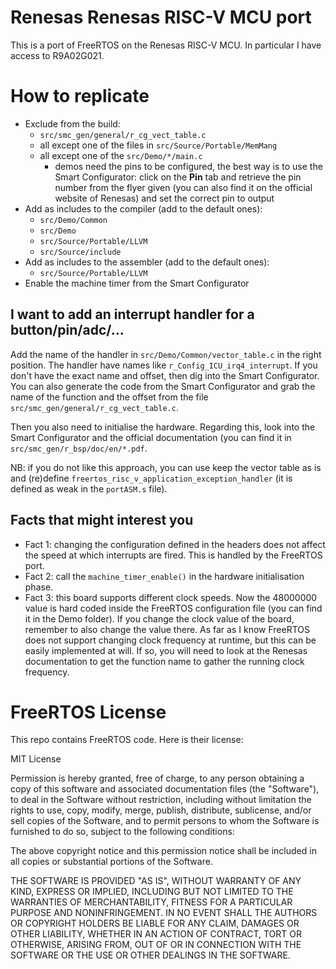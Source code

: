# Renesas Renesas RISC-V MCU port

This is a port of FreeRTOS on the Renesas RISC-V MCU. In particular I have access to R9A02G021.

# How to replicate

- Exclude from the build:
	- `src/smc_gen/general/r_cg_vect_table.c`
	- all except one of the files in `src/Source/Portable/MemMang` 
	- all except one of the `src/Demo/*/main.c`
		- demos need the pins to be configured, the best way is to use the Smart Configurator: click on the **Pin** tab and retrieve the pin number from the flyer given (you can also find it on the official website of Renesas) and set the correct pin to output
- Add as includes to the compiler (add to the default ones):
	- `src/Demo/Common`
	- `src/Demo`
	- `src/Source/Portable/LLVM` 
	- `src/Source/include` 
- Add as includes to the assembler (add to the default ones):
	- `src/Source/Portable/LLVM`
 - Enable the machine timer from the Smart Configurator

## I want to add an interrupt handler for a button/pin/adc/...

Add the name of the handler in `src/Demo/Common/vector_table.c` in the right position. The handler have names like `r_Config_ICU_irq4_interrupt`. If you don't have the exact name and offset, then dig into the Smart Configurator. You can also generate the code from the Smart Configurator and grab the name of the function and the offset from the file `src/smc_gen/general/r_cg_vect_table.c`.

Then you also need to initialise the hardware. Regarding this, look into the Smart Configurator and the official documentation (you can find it in `src/smc_gen/r_bsp/doc/en/*.pdf`.

NB: if you do not like this approach, you can use keep the vector table as is and (re)define `freertos_risc_v_application_exception_handler` (it is defined as weak in the `portASM.s` file).

## Facts that might interest you

- Fact 1: changing the configuration defined in the headers does not affect the speed at which interrupts are fired. This is handled by the FreeRTOS port. 
- Fact 2: call the `machine_timer_enable()` in the hardware initialisation phase.
- Fact 3: this board supports different clock speeds. Now the 48000000 value is hard coded inside the FreeRTOS configuration file (you can find it in the Demo folder). If you change the clock value of the board, remember to also change the value there. As far as I know FreeRTOS does not support changing clock frequency at runtime, but this can be easily implemented at will. If so, you will need to look at the Renesas documentation to get the function name to gather the running clock frequency.
 
# FreeRTOS License

This repo contains FreeRTOS code. Here is their license:

MIT License

Permission is hereby granted, free of charge, to any person obtaining a copy of this software and associated documentation files (the "Software"), to deal in the Software without restriction, including without limitation the rights to use, copy, modify, merge, publish, distribute, sublicense, and/or sell copies of the Software, and to permit persons to whom the Software is furnished to do so, subject to the following conditions:

The above copyright notice and this permission notice shall be included in all copies or substantial portions of the Software.

THE SOFTWARE IS PROVIDED "AS IS", WITHOUT WARRANTY OF ANY KIND, EXPRESS OR IMPLIED, INCLUDING BUT NOT LIMITED TO THE WARRANTIES OF MERCHANTABILITY, FITNESS FOR A PARTICULAR PURPOSE AND NONINFRINGEMENT. IN NO EVENT SHALL THE AUTHORS OR COPYRIGHT HOLDERS BE LIABLE FOR ANY CLAIM, DAMAGES OR OTHER LIABILITY, WHETHER IN AN ACTION OF CONTRACT, TORT OR OTHERWISE, ARISING FROM, OUT OF OR IN CONNECTION WITH THE SOFTWARE OR THE USE OR OTHER DEALINGS IN THE SOFTWARE.
